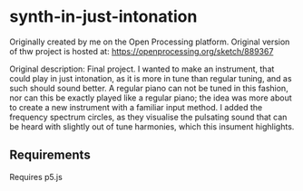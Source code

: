 # synth-in-just-intonation

Originally created by me on the Open Processing platform. Original version of thw project is hosted at: https://openprocessing.org/sketch/889367

Original description:
Final project. I wanted to make an instrument, that could play in just intonation, as it is more in tune than regular tuning, and as such should sound better. A regular piano can not be tuned in this fashion, nor can this be exactly played like a regular piano; the idea was more about to create a new instrument with a familiar input method. I added the frequency spectrum circles, as they visualise the pulsating sound that can be heard with slightly out of tune harmonies, which this insument highlights. 

## Requirements

Requires p5.js
